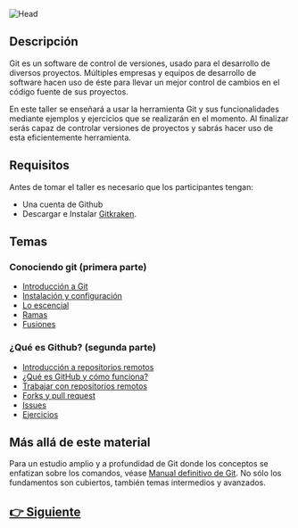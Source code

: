 ![Head](https://github.com/WorkshopTechnology/Materiales/blob/master/Workshops/GitGithub/Images/Head.png)

## Descripción

Git es un software de control de versiones, usado para el desarrollo de diversos proyectos. Múltiples empresas y equipos de desarrollo de software hacen uso de éste para llevar un mejor control de cambios en el código fuente de sus proyectos.

En este taller se enseñará a usar la herramienta Git y sus funcionalidades mediante ejemplos y ejercicios que se realizarán en el momento. Al finalizar serás capaz de controlar versiones de proyectos y sabrás hacer uso de esta eficientemente herramienta.

## Requisitos

Antes de tomar el taller es necesario que los participantes tengan:

- Una cuenta de Github
- Descargar e Instalar [Gitkraken](https://www.gitkraken.com).

## Temas

### Conociendo git (primera parte)

-   [Introducción a Git](/Workshops/GitGithub/Page2.md)
-   [Instalación y configuración](/Workshops/GitGithub/Page3.md)
-   [Lo escencial](/Workshops/GitGithub/Page4.md)
-   [Ramas](/Workshops/GitGithub/Page5.md)
-   [Fusiones](/Workshops/GitGithub/Page6.md)

### ¿Qué es Github? (segunda parte)

-   [Introducción a repositorios remotos](/Workshops/GitGithub/Page7.md)
-   [¿Qué es GitHub y cómo funciona?](/Workshops/GitGithub/Page8.md)
-   [Trabajar con repositorios remotos](/Workshops/GitGithub/Page9.md)
-   [Forks y pull request](/Workshops/GitGithub/Page10.md)
-   [Issues](/Workshops/GitGithub/Page11.md)
-   [Ejercicios](/Workshops/GitGithub/PAGE12.md)

## Más allá de este material

Para un estudio amplio y a profundidad de Git donde los conceptos se enfatizan sobre los comandos, véase [Manual definitivo de Git](https://github.com/HerCerM/ManualDefinitivoGit). No sólo los fundamentos son cubiertos, también temas intermedios y avanzados.

## [👉 Siguiente](Page2.md)
